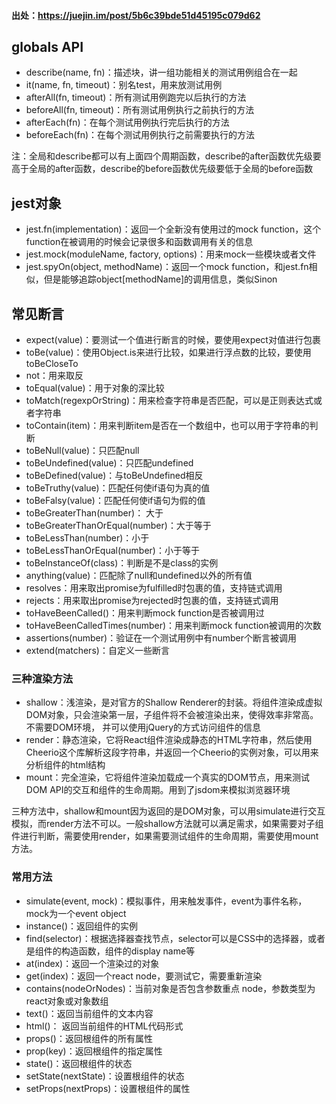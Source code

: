 #### 出处：https://juejin.im/post/5b6c39bde51d45195c079d62

## globals API ##
- describe(name, fn)：描述块，讲一组功能相关的测试用例组合在一起
- it(name, fn, timeout)：别名test，用来放测试用例
- afterAll(fn, timeout)：所有测试用例跑完以后执行的方法
- beforeAll(fn, timeout)：所有测试用例执行之前执行的方法
- afterEach(fn)：在每个测试用例执行完后执行的方法
- beforeEach(fn)：在每个测试用例执行之前需要执行的方法

注：全局和describe都可以有上面四个周期函数，describe的after函数优先级要高于全局的after函数，describe的before函数优先级要低于全局的before函数

## jest对象

- jest.fn(implementation)：返回一个全新没有使用过的mock function，这个function在被调用的时候会记录很多和函数调用有关的信息
- jest.mock(moduleName, factory, options)：用来mock一些模块或者文件
- jest.spyOn(object, methodName)：返回一个mock function，和jest.fn相似，但是能够追踪object[methodName]的调用信息，类似Sinon

## 常见断言 ## 

- expect(value)：要测试一个值进行断言的时候，要使用expect对值进行包裹
- toBe(value)：使用Object.is来进行比较，如果进行浮点数的比较，要使用toBeCloseTo
- not：用来取反
- toEqual(value)：用于对象的深比较
- toMatch(regexpOrString)：用来检查字符串是否匹配，可以是正则表达式或者字符串
- toContain(item)：用来判断item是否在一个数组中，也可以用于字符串的判断
- toBeNull(value)：只匹配null
- toBeUndefined(value)：只匹配undefined
- toBeDefined(value)：与toBeUndefined相反
- toBeTruthy(value)：匹配任何使if语句为真的值
- toBeFalsy(value)：匹配任何使if语句为假的值
- toBeGreaterThan(number)： 大于
- toBeGreaterThanOrEqual(number)：大于等于
- toBeLessThan(number)：小于
- toBeLessThanOrEqual(number)：小于等于
- toBeInstanceOf(class)：判断是不是class的实例
- anything(value)：匹配除了null和undefined以外的所有值
- resolves：用来取出promise为fulfilled时包裹的值，支持链式调用
- rejects：用来取出promise为rejected时包裹的值，支持链式调用
- toHaveBeenCalled()：用来判断mock function是否被调用过
- toHaveBeenCalledTimes(number)：用来判断mock function被调用的次数
- assertions(number)：验证在一个测试用例中有number个断言被调用
- extend(matchers)：自定义一些断言

### 三种渲染方法

- shallow：浅渲染，是对官方的Shallow Renderer的封装。将组件渲染成虚拟DOM对象，只会渲染第一层，子组件将不会被渲染出来，使得效率非常高。不需要DOM环境， 并可以使用jQuery的方式访问组件的信息
- render：静态渲染，它将React组件渲染成静态的HTML字符串，然后使用Cheerio这个库解析这段字符串，并返回一个Cheerio的实例对象，可以用来分析组件的html结构
- mount：完全渲染，它将组件渲染加载成一个真实的DOM节点，用来测试DOM API的交互和组件的生命周期。用到了jsdom来模拟浏览器环境

三种方法中，shallow和mount因为返回的是DOM对象，可以用simulate进行交互模拟，而render方法不可以。一般shallow方法就可以满足需求，如果需要对子组件进行判断，需要使用render，如果需要测试组件的生命周期，需要使用mount方法。

### 常用方法

- simulate(event, mock)：模拟事件，用来触发事件，event为事件名称，mock为一个event object
- instance()：返回组件的实例
- find(selector)：根据选择器查找节点，selector可以是CSS中的选择器，或者是组件的构造函数，组件的display name等
- at(index)：返回一个渲染过的对象
- get(index)：返回一个react node，要测试它，需要重新渲染
- contains(nodeOrNodes)：当前对象是否包含参数重点 node，参数类型为react对象或对象数组
- text()：返回当前组件的文本内容
- html()： 返回当前组件的HTML代码形式
- props()：返回根组件的所有属性
- prop(key)：返回根组件的指定属性
- state()：返回根组件的状态
- setState(nextState)：设置根组件的状态
- setProps(nextProps)：设置根组件的属性